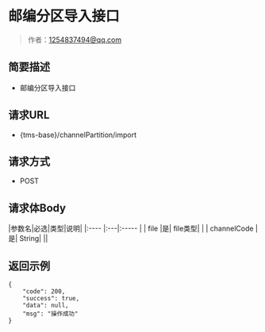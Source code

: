 # 邮编分区导入接口

> 作者：1254837494@qq.com

## 简要描述

- 邮编分区导入接口

## 请求URL
- {tms-base}/channelPartition/import
## 请求方式
- POST

## 请求体Body

|参数名|必选|类型|说明|
|:----    |:---|:----- |
| file  |是| file类型|  |
| channelCode  |是| String|  ||

## 返回示例 

``` 
{
    "code": 200,
    "success": true,
    "data": null,
    "msg": "操作成功"
}
```